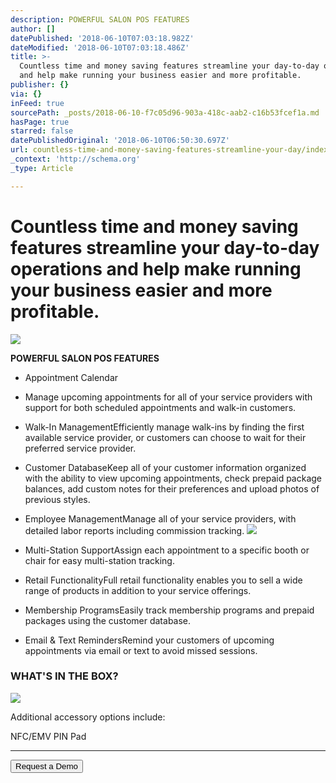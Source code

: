 ```yaml
---
description: POWERFUL SALON POS FEATURES
author: []
datePublished: '2018-06-10T07:03:18.982Z'
dateModified: '2018-06-10T07:03:18.486Z'
title: >-
  Countless time and money saving features streamline your day-to-day operations
  and help make running your business easier and more profitable.
publisher: {}
via: {}
inFeed: true
sourcePath: _posts/2018-06-10-f7c05d96-903a-418c-aab2-c16b53fcef1a.md
hasPage: true
starred: false
datePublishedOriginal: '2018-06-10T06:50:30.697Z'
url: countless-time-and-money-saving-features-streamline-your-day/index.html
_context: 'http://schema.org'
_type: Article

---
```

# Countless time and money saving features streamline your day-to-day operations and help make running your business easier and more profitable.
![](https://the-grid-user-content.s3-us-west-2.amazonaws.com/62e002bd-4d8f-449b-9bfc-231229077675.png)

**POWERFUL SALON POS FEATURES**

* Appointment Calendar

* Manage upcoming appointments for all of your service providers with support for both scheduled appointments and walk-in customers.
* Walk-In ManagementEfficiently manage walk-ins by finding the first available service provider, or customers can choose to wait for their preferred service provider.
* Customer DatabaseKeep all of your customer information organized with the ability to view upcoming appointments, check prepaid package balances, add custom notes for their preferences and upload photos of previous styles.
* Employee ManagementManage all of your service providers, with detailed labor reports including commission tracking.
![](https://the-grid-user-content.s3-us-west-2.amazonaws.com/f1d4de03-6133-4a89-9626-a7a00b99abbb.png)

* Multi-Station SupportAssign each appointment to a specific booth or chair for easy multi-station tracking.
* Retail FunctionalityFull retail functionality enables you to sell a wide range of products in addition to your service offerings.
* Membership ProgramsEasily track membership programs and prepaid packages using the customer database.
* Email & Text RemindersRemind your customers of upcoming appointments via email or text to avoid missed sessions.

### **WHAT'S IN THE BOX?**
![](https://the-grid-user-content.s3-us-west-2.amazonaws.com/1fae6018-4ae8-40cd-bbaf-73850156ebf4.png)

Additional accessory options include:

NFC/EMV PIN Pad

---

<button data-role="cta" style="">Request a Demo</button>